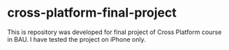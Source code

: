 # cross-platform-final-project

This is repository was developed for final project of Cross Platform course in BAU.
I have tested the project on iPhone only.
